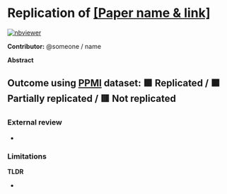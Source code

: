 # Replication of [[Paper name & link]](https://github.com/LivingPark-MRI)

[![nbviewer](https://img.shields.io/badge/view%20on-nbviewer-brightgreen.svg)](https://nbviewer.org/github/LivingPark-MRI/<JUPYTER_NOTEBOOK_BLOB_PATH>)

**Contributor:** @someone / name

**Abstract**

>

## Outcome using [PPMI](https://www.ppmi-info.org/) dataset: 🟩 Replicated / 🟧 Partially replicated / 🟥 Not replicated

### External review

- >

### Limitations

**TLDR**

-
